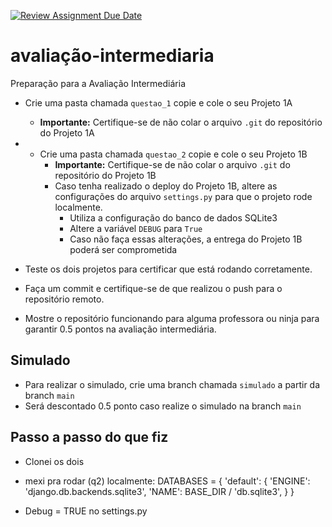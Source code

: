 [![Review Assignment Due Date](https://classroom.github.com/assets/deadline-readme-button-22041afd0340ce965d47ae6ef1cefeee28c7c493a6346c4f15d667ab976d596c.svg)](https://classroom.github.com/a/Sj85QEG5)
# avaliação-intermediaria

Preparação para a Avaliação Intermediária

- Crie uma pasta chamada `questao_1` copie e cole o seu Projeto 1A
    - **Importante:** Certifique-se de não colar o arquivo `.git` do repositório do Projeto 1A
    
- - Crie uma pasta chamada `questao_2` copie e cole o seu Projeto 1B
    - **Importante:** Certifique-se de não colar o arquivo `.git` do repositório do Projeto 1B
    - Caso tenha realizado o deploy do Projeto 1B, altere as configurações do arquivo `settings.py` para que o projeto rode localmente.
        - Utiliza a configuração do banco de dados SQLite3
        - Altere a variável `DEBUG` para `True`
        - Caso não faça essas alterações, a entrega do Projeto 1B poderá ser comprometida
    
- Teste os dois projetos para certificar que está rodando corretamente.
- Faça um commit e certifique-se de que realizou o push para o repositório remoto.
- Mostre o repositório funcionando para alguma professora ou ninja para garantir 0.5 pontos na avaliação intermediária.

## Simulado

- Para realizar o simulado, crie uma branch chamada `simulado` a partir da branch `main`
- Será descontado 0.5 ponto caso realize o simulado na branch `main`

## Passo a passo do que fiz
- Clonei os dois

- mexi pra rodar (q2) localmente:
    DATABASES = {
        'default': {
            'ENGINE': 'django.db.backends.sqlite3',
            'NAME': BASE_DIR / 'db.sqlite3',
        }
    }

- Debug = TRUE no settings.py